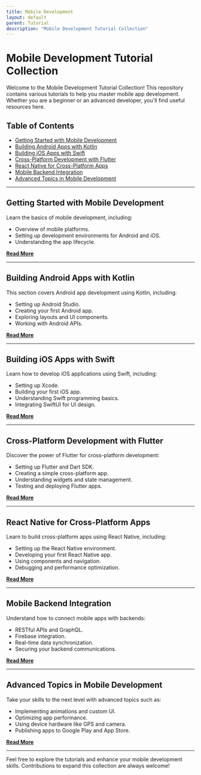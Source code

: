 ```yaml
---
title: Mobile Development
layout: default
parent: Tutorial
description: "Mobile Development Tutorial Collection"
---
```


# Mobile Development Tutorial Collection

Welcome to the Mobile Development Tutorial Collection! This repository contains various tutorials to help you master
mobile app development. Whether you are a beginner or an advanced developer, you'll find useful resources here.

## Table of Contents

- [Getting Started with Mobile Development](#getting-started-with-mobile-development)
- [Building Android Apps with Kotlin](#building-android-apps-with-kotlin)
- [Building iOS Apps with Swift](#building-ios-apps-with-swift)
- [Cross-Platform Development with Flutter](#cross-platform-development-with-flutter)
- [React Native for Cross-Platform Apps](#react-native-for-cross-platform-apps)
- [Mobile Backend Integration](#mobile-backend-integration)
- [Advanced Topics in Mobile Development](#advanced-topics-in-mobile-development)

---

## Getting Started with Mobile Development

Learn the basics of mobile development, including:

- Overview of mobile platforms.
- Setting up development environments for Android and iOS.
- Understanding the app lifecycle.

**[Read More](#)**

---

## Building Android Apps with Kotlin

This section covers Android app development using Kotlin, including:

- Setting up Android Studio.
- Creating your first Android app.
- Exploring layouts and UI components.
- Working with Android APIs.

**[Read More](#)**

---

## Building iOS Apps with Swift

Learn how to develop iOS applications using Swift, including:

- Setting up Xcode.
- Building your first iOS app.
- Understanding Swift programming basics.
- Integrating SwiftUI for UI design.

**[Read More](#)**

---

## Cross-Platform Development with Flutter

Discover the power of Flutter for cross-platform development:

- Setting up Flutter and Dart SDK.
- Creating a simple cross-platform app.
- Understanding widgets and state management.
- Testing and deploying Flutter apps.

**[Read More](#)**

---

## React Native for Cross-Platform Apps

Learn to build cross-platform apps using React Native, including:

- Setting up the React Native environment.
- Developing your first React Native app.
- Using components and navigation.
- Debugging and performance optimization.

**[Read More](#)**

---

## Mobile Backend Integration

Understand how to connect mobile apps with backends:

- RESTful APIs and GraphQL.
- Firebase integration.
- Real-time data synchronization.
- Securing your backend communications.

**[Read More](#)**

---

## Advanced Topics in Mobile Development

Take your skills to the next level with advanced topics such as:

- Implementing animations and custom UI.
- Optimizing app performance.
- Using device hardware like GPS and camera.
- Publishing apps to Google Play and App Store.

**[Read More](#)**

---

Feel free to explore the tutorials and enhance your mobile development skills. Contributions to expand this collection
are always welcome!
